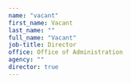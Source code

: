 ```yaml
---
name: "vacant"
first_name: Vacant
last_name: ""
full_name: "Vacant"
job-title: Director
office: Office of Administration
agency: ""
director: true
---
```

